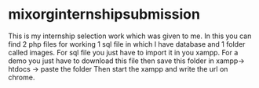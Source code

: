 # mixorginternshipsubmission
This is my internship selection work which was given to me.
In this you can find 2 php files for working 1 sql file in which I have database and 1 folder called images.
For sql file you just have to import it in you xampp.
For a demo you just have to download this file then save this folder in xampp-> htdocs -> paste the folder
Then start the xampp and write the url on chrome.
